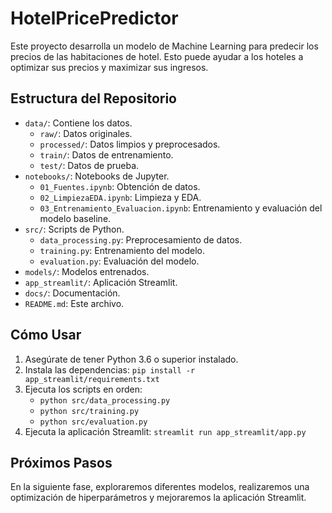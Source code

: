 # HotelPricePredictor


Este proyecto desarrolla un modelo de Machine Learning para predecir los precios de las habitaciones de hotel. Esto puede ayudar a los hoteles a optimizar sus precios y maximizar sus ingresos.

## Estructura del Repositorio

* `data/`: Contiene los datos.
    * `raw/`: Datos originales.
    * `processed/`: Datos limpios y preprocesados.
    * `train/`: Datos de entrenamiento.
    * `test/`: Datos de prueba.
* `notebooks/`: Notebooks de Jupyter.
    * `01_Fuentes.ipynb`: Obtención de datos.
    * `02_LimpiezaEDA.ipynb`: Limpieza y EDA.
    * `03_Entrenamiento_Evaluacion.ipynb`: Entrenamiento y evaluación del modelo baseline.
* `src/`: Scripts de Python.
    * `data_processing.py`: Preprocesamiento de datos.
    * `training.py`: Entrenamiento del modelo.
    * `evaluation.py`: Evaluación del modelo.
* `models/`: Modelos entrenados.
* `app_streamlit/`: Aplicación Streamlit.
* `docs/`: Documentación.
* `README.md`: Este archivo.

## Cómo Usar

1.  Asegúrate de tener Python 3.6 o superior instalado.
2.  Instala las dependencias: `pip install -r app_streamlit/requirements.txt`
3.  Ejecuta los scripts en orden:
    * `python src/data_processing.py`
    * `python src/training.py`
    * `python src/evaluation.py`
4.  Ejecuta la aplicación Streamlit: `streamlit run app_streamlit/app.py`

## Próximos Pasos

En la siguiente fase, exploraremos diferentes modelos, realizaremos una optimización de hiperparámetros y mejoraremos la aplicación Streamlit.